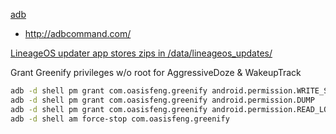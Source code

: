 [adb](https://developer.android.com/studio/command-line/adb)
* http://adbcommand.com/

[LineageOS updater app stores zips in /data/lineageos_updates/](https://wiki.lineageos.org/faq.html#where-does-the-updater-app-store-the-downloaded-zip)

Grant Greenify privileges w/o root for AggressiveDoze & WakeupTrack

```bash
adb -d shell pm grant com.oasisfeng.greenify android.permission.WRITE_SECURE_SETTINGS
adb -d shell pm grant com.oasisfeng.greenify android.permission.DUMP
adb -d shell pm grant com.oasisfeng.greenify android.permission.READ_LOGS
adb -d shell am force-stop com.oasisfeng.greenify
```

